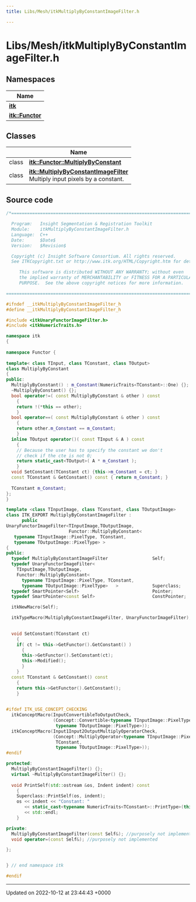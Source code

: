```yaml
---
title: Libs/Mesh/itkMultiplyByConstantImageFilter.h

---
```


# Libs/Mesh/itkMultiplyByConstantImageFilter.h



## Namespaces

| Name           |
| -------------- |
| **[itk](../Namespaces/namespaceitk.md)**  |
| **[itk::Functor](../Namespaces/namespaceitk_1_1Functor.md)**  |

## Classes

|                | Name           |
| -------------- | -------------- |
| class | **[itk::Functor::MultiplyByConstant](../Classes/classitk_1_1Functor_1_1MultiplyByConstant.md)**  |
| class | **[itk::MultiplyByConstantImageFilter](../Classes/classitk_1_1MultiplyByConstantImageFilter.md)** <br>Multiply input pixels by a constant.  |




## Source code

```cpp
/*=========================================================================

  Program:   Insight Segmentation & Registration Toolkit
  Module:    itkMultiplyByConstantImageFilter.h
  Language:  C++
  Date:      $Date$
  Version:   $Revision$

  Copyright (c) Insight Software Consortium. All rights reserved.
  See ITKCopyright.txt or http://www.itk.org/HTML/Copyright.htm for details.

     This software is distributed WITHOUT ANY WARRANTY; without even 
     the implied warranty of MERCHANTABILITY or FITNESS FOR A PARTICULAR 
     PURPOSE.  See the above copyright notices for more information.

=========================================================================*/

#ifndef __itkMultiplyByConstantImageFilter_h
#define __itkMultiplyByConstantImageFilter_h

#include <itkUnaryFunctorImageFilter.h>
#include <itkNumericTraits.h>

namespace itk
{
  
namespace Functor {  
  
template< class TInput, class TConstant, class TOutput>
class MultiplyByConstant
{
public:
  MultiplyByConstant() : m_Constant(NumericTraits<TConstant>::One) {};
  ~MultiplyByConstant() {};
  bool operator!=( const MultiplyByConstant & other ) const
    {
    return !(*this == other);
    }
  bool operator==( const MultiplyByConstant & other ) const
    {
    return other.m_Constant == m_Constant;
    }
  inline TOutput operator()( const TInput & A ) const
    {
    // Because the user has to specify the constant we don't
    // check if the cte is not 0;
    return static_cast<TOutput>( A * m_Constant );
    }
  void SetConstant(TConstant ct) {this->m_Constant = ct; }
  const TConstant & GetConstant() const { return m_Constant; }
  
  TConstant m_Constant;
};
}

template <class TInputImage, class TConstant, class TOutputImage>
class ITK_EXPORT MultiplyByConstantImageFilter :
      public
UnaryFunctorImageFilter<TInputImage,TOutputImage, 
                        Functor::MultiplyByConstant< 
   typename TInputImage::PixelType, TConstant,
   typename TOutputImage::PixelType> >
{
public:
  typedef MultiplyByConstantImageFilter                 Self;
  typedef UnaryFunctorImageFilter<
    TInputImage,TOutputImage, 
    Functor::MultiplyByConstant< 
      typename TInputImage::PixelType, TConstant,
      typename TOutputImage::PixelType>   >             Superclass;
  typedef SmartPointer<Self>                            Pointer;
  typedef SmartPointer<const Self>                      ConstPointer;

  itkNewMacro(Self);

  itkTypeMacro(MultiplyByConstantImageFilter, UnaryFunctorImageFilter);

  
  void SetConstant(TConstant ct)
    {
    if( ct != this->GetFunctor().GetConstant() )
      {
      this->GetFunctor().SetConstant(ct);
      this->Modified();
      }
    }
  const TConstant & GetConstant() const
    {
    return this->GetFunctor().GetConstant();
    }
  

#ifdef ITK_USE_CONCEPT_CHECKING
  itkConceptMacro(InputConvertibleToOutputCheck,
                  (Concept::Convertible<typename TInputImage::PixelType,
                   typename TOutputImage::PixelType>));
  itkConceptMacro(Input1Input2OutputMultiplyOperatorCheck,
                  (Concept::MultiplyOperator<typename TInputImage::PixelType,
                   TConstant,
                   typename TOutputImage::PixelType>));
#endif

protected:
  MultiplyByConstantImageFilter() {};
  virtual ~MultiplyByConstantImageFilter() {};
   
  void PrintSelf(std::ostream &os, Indent indent) const
    {
    Superclass::PrintSelf(os, indent);
    os << indent << "Constant: " 
       << static_cast<typename NumericTraits<TConstant>::PrintType>(this->GetConstant())
       << std::endl;
    }

private:
  MultiplyByConstantImageFilter(const Self&); //purposely not implemented
  void operator=(const Self&); //purposely not implemented

};


} // end namespace itk

#endif
```


-------------------------------

Updated on 2022-10-12 at 23:44:43 +0000
